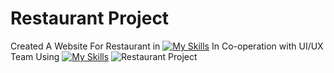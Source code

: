 # Restaurant Project
 Created A Website For Restaurant  in [![My Skills](https://skillicons.dev/icons?i=react)](https://skillicons.dev) In Co-operation with UI/UX Team Using  [![My Skills](https://skillicons.dev/icons?i=html,css,bootstrap,javascript)](https://skillicons.dev)
![Restaurant Project](https://github.com/Kingsman119/Project-Master/assets/154053800/c2c20ea2-dbff-4d1d-a000-4bd3a6c9731e)

